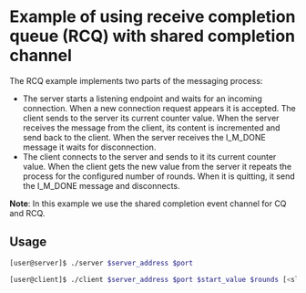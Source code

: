 Example of using receive completion queue (RCQ) with shared completion channel
===

The RCQ example implements two parts of the messaging process:
- The server starts a listening endpoint and waits for an incoming connection.
When a new connection request appears it is accepted. The client sends to
the server its current counter value. When the server receives the message
from the client, its content is incremented and send back to the client. When
the server receives the I_M_DONE message it waits for disconnection.
- The client connects to the server and sends to it its current counter value.
When the client gets the new value from the server it repeats the process
for the configured number of rounds. When it is quitting, it send the I_M_DONE
message and disconnects.

**Note**: In this example we use the shared completion event channel for CQ and RCQ.

## Usage

```bash
[user@server]$ ./server $server_address $port
```

```bash
[user@client]$ ./client $server_address $port $start_value $rounds [<sleep>]
```
